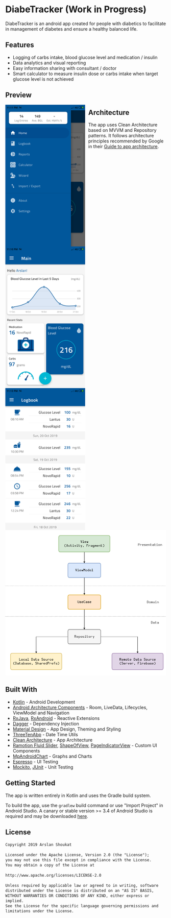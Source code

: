 # DiabeTracker (Work in Progress)
DiabeTracker is an android app created for people with diabetics to facilitate in management of diabetes and ensure a healthy balanced life.

## Features
- Logging of carbs intake, blood glucose level and medication / insulin
- Data analytics and visual reporting
- Easy information sharing with consultant / doctor
- Smart calculator to measure insulin dose or carbs intake when target glucose level is not achieved

## Preview
<img src="images/navigation_menu.png" alt="Dashboard" width="250" style="float: left; margin-right: 10px" /> <img src="images/dashboard.png" alt="Dashboard" width="250" style="float: left; margin-right: 10px" /> <img src="images/logbook.png" alt="Dashboard" width="250" style="float: left; margin-right: 10px" />

## Architecture
The app uses Clean Architecture based on MVVM and Repository patterns. It follows architecture principles recommended by Google in their [Guide to app architecture](https://developer.android.com/jetpack/docs/guide).
![App Architecture](images/arch.png)

## Built With
- [Kotlin](https://developer.android.com/kotlin) - Android Development
- [Android Architecture Components](https://developer.android.com/topic/libraries/architecture/) - Room, LiveData, Lifecycles, ViewModel and Navigation
- [RxJava](https://github.com/ReactiveX/RxJava), [RxAndroid](https://github.com/ReactiveX/rxandroid) - Reactive Extensions
- [Dagger](https://github.com/google/dagger) - Dependency Injection
- [Material Design](https://material.io/design/) - App Design, Theming and Styling
- [ThreeTenAbp](https://github.com/JakeWharton/ThreeTenABP) - Date Time Utils
- [Clean Architecture](https://blog.cleancoder.com/uncle-bob/2012/08/13/the-clean-architecture.html) - App Architecture
- [Ramotion Fluid Slider](https://github.com/Ramotion/fluid-slider), [ShapeOfView](https://github.com/florent37/ShapeOfView), [PageIndicatorView](https://github.com/romandanylyk/PageIndicatorView) - Custom UI Components
- [MpAndroidChart](https://github.com/PhilJay/MPAndroidChart) - Graphs and Charts
- [Espresso](https://developer.android.com/training/testing/espresso) - UI Testing
- [Mockito](https://github.com/mockito/mockito), [JUnit](https://junit.org/) - Unit Testing

## Getting Started
The app is written entirely in Kotlin and uses the Gradle build system.

To build the app, use the `gradlew` build command or use "Import Project" in Android Studio. A canary or stable version >= 3.4 of Android Studio is required and may be downloaded [here](https://developer.android.com/studio/).

## License
```
Copyright 2019 Arslan Shoukat

Licensed under the Apache License, Version 2.0 (the "License");
you may not use this file except in compliance with the License.
You may obtain a copy of the License at

http://www.apache.org/licenses/LICENSE-2.0

Unless required by applicable law or agreed to in writing, software
distributed under the License is distributed on an "AS IS" BASIS,
WITHOUT WARRANTIES OR CONDITIONS OF ANY KIND, either express or implied.
See the License for the specific language governing permissions and
limitations under the License.
 ```
